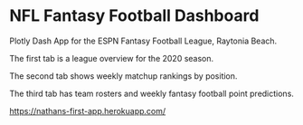 # NFL Fantasy Football Dashboard

Plotly Dash App for the ESPN Fantasy Football League, Raytonia Beach.

The first tab is a league overview for the 2020 season.

The second tab shows weekly matchup rankings by position.

The third tab has team rosters and weekly fantasy football point predictions.

https://nathans-first-app.herokuapp.com/
